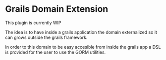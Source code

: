 # Grails Domain Extension
This plugin is currently WIP

The idea is to have inside a grails application the domain externalized so it can grows outside the
grails framework.

In order to this domain to be easy accesible from inside the grails app a DSL is provided for the user
to use the GORM utilities.
